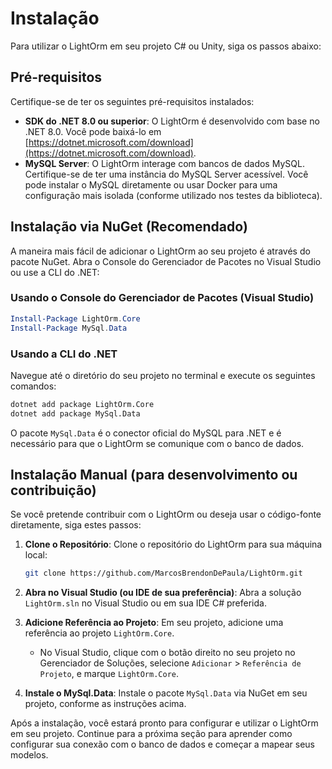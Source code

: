 # Instalação

Para utilizar o LightOrm em seu projeto C# ou Unity, siga os passos abaixo:

## Pré-requisitos

Certifique-se de ter os seguintes pré-requisitos instalados:

*   **SDK do .NET 8.0 ou superior**: O LightOrm é desenvolvido com base no .NET 8.0. Você pode baixá-lo em [https://dotnet.microsoft.com/download](https://dotnet.microsoft.com/download).
*   **MySQL Server**: O LightOrm interage com bancos de dados MySQL. Certifique-se de ter uma instância do MySQL Server acessível. Você pode instalar o MySQL diretamente ou usar Docker para uma configuração mais isolada (conforme utilizado nos testes da biblioteca).

## Instalação via NuGet (Recomendado)

A maneira mais fácil de adicionar o LightOrm ao seu projeto é através do pacote NuGet. Abra o Console do Gerenciador de Pacotes no Visual Studio ou use a CLI do .NET:

### Usando o Console do Gerenciador de Pacotes (Visual Studio)

```powershell
Install-Package LightOrm.Core
Install-Package MySql.Data
```

### Usando a CLI do .NET

Navegue até o diretório do seu projeto no terminal e execute os seguintes comandos:

```bash
dotnet add package LightOrm.Core
dotnet add package MySql.Data
```

O pacote `MySql.Data` é o conector oficial do MySQL para .NET e é necessário para que o LightOrm se comunique com o banco de dados.

## Instalação Manual (para desenvolvimento ou contribuição)

Se você pretende contribuir com o LightOrm ou deseja usar o código-fonte diretamente, siga estes passos:

1.  **Clone o Repositório**: Clone o repositório do LightOrm para sua máquina local:

    ```bash
    git clone https://github.com/MarcosBrendonDePaula/LightOrm.git
    ```

2.  **Abra no Visual Studio (ou IDE de sua preferência)**: Abra a solução `LightOrm.sln` no Visual Studio ou em sua IDE C# preferida.

3.  **Adicione Referência ao Projeto**: Em seu projeto, adicione uma referência ao projeto `LightOrm.Core`.

    *   No Visual Studio, clique com o botão direito no seu projeto no Gerenciador de Soluções, selecione `Adicionar` > `Referência de Projeto`, e marque `LightOrm.Core`.

4.  **Instale o MySql.Data**: Instale o pacote `MySql.Data` via NuGet em seu projeto, conforme as instruções acima.

Após a instalação, você estará pronto para configurar e utilizar o LightOrm em seu projeto. Continue para a próxima seção para aprender como configurar sua conexão com o banco de dados e começar a mapear seus modelos.

